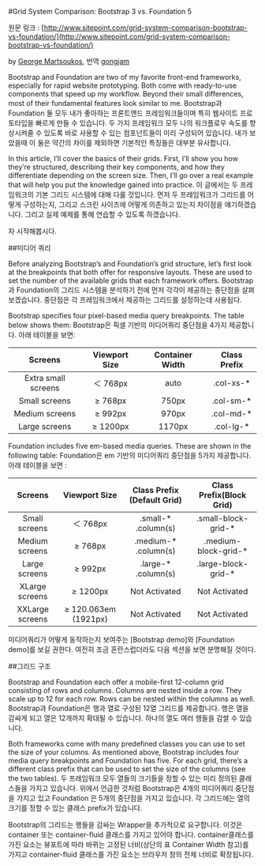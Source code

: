#Grid System Comparison: Bootstrap 3 vs. Foundation 5

원문 링크 : [http://www.sitepoint.com/grid-system-comparison-bootstrap-vs-foundation/](http://www.sitepoint.com/grid-system-comparison-bootstrap-vs-foundation/)

by [George Martsoukos](http://www.sitepoint.com/author/gmartsoukos/), 번역 [gongjam](http://gongjam.co.kr/)

Bootstrap and Foundation are two of my favorite front-end frameworks, especially for rapid website prototyping. Both come with ready-to-use components that speed up my workflow. Beyond their small differences, most of their fundamental features look similar to me. Bootstrap과 Foundation 둘 모두 내가 좋아하는 프론트엔드 프레임워크들이며 특히 웹사이트 프로토타입을 빠르게 만들 수 있습니다. 두 가지 프레임워크 모두 나의 워크플로우 속도를 향상시켜줄 수 있도록 바로 사용할 수 있는 컴포넌트들이 미리 구성되어 있습니다. 내가 보았을때 이 둘은 약간의 차이를 제외하면 기본적인 특징들은 대부분 유사합니다.

In this article, I’ll cover the basics of their grids. First, I’ll show you how they’re structured, describing their key components, and how they differentiate depending on the screen size. Then, I’ll go over a real example that will help you put the knowledge gained into practice. 이 글에서는 두 프레임워크의 기본 그리드 시스템에 대해 다룰 것입니다. 먼저 두 프레임워크가  그리드를 어떻게 구성하는지, 그리고 스크린 사이즈에 어떻게 의존하고 있는지 차이점을 얘기하겠습니다. 그리고 실제 예제를 통해 연습할 수 있도록 하겠습니다.

자 시작해봅시다.

##미디어 쿼리

Before analyzing Bootstrap’s and Foundation’s grid structure, let’s first look at the breakpoints that both offer for responsive layouts. These are used to set the number of the available grids that each framework offers. Bootstrap과 Foundation의 그리드 시스템을 분석하기 전에 먼저 각각이 제공하는 중단점을 살펴보겠습니다. 중단점은 각 프레임워크에서 제공하는 그리드를 설정하는데 사용됩다.

Bootstrap specifies four pixel-based media query breakpoints. The table below shows them: Bootstrap은 픽셀 기반의 미디어쿼리 중단점을 4가지 제공합니다. 아래 테이블을 보면:

|       Screens       |  Viewport Size | Container Width | Class Prefix |
|:-------------------:|:--------------:|:---------------:|:------------:|
| Extra small screens |    ＜ 768px    |       auto      |   .col-xs-*  |
|    Small screens    |    ≥ 768px    |      750px      |   .col-sm-*  |
|    Medium screens   |    ≥ 992px    |      970px      |   .col-md-*  |
|    Large screens    |    ≥ 1200px   |      1170px     |   .col-lg-*  | 

Foundation includes five em-based media queries. These are shown in the following table: Foundation은 em 기반의 미디어쿼리 중단점을 5가지 제공합니다. 아래 테이블을 보면 : 

|     Screens     |     Viewport Size    | Class Prefix (Default Grid) | Class Prefix(Block Grid) |
|:---------------:|:--------------------:|:---------------------------:|:------------------------:|
|  Small screens  |        ＜ 768px       |     .small-* .column(s)     |    .small-block-grid-*   |
|  Medium screens |        ≥ 768px       |     .medium-* .column(s)    |   .medium-block-grid-*   |
|  Large screens  |        ≥ 992px       |     .large-* .column(s)     |    .large-block-grid-*   |
|  XLarge screens |       ≥ 1200px       |        Not Activated        |       Not Activated      |
| XXLarge screens | ≥ 120.063em (1921px) |        Not Activated        |       Not Activated      |

미디어쿼리가 어떻게 동작하는지 보여주는  [Bootstrap demo]와 [Foundation demo]를 보길 권한다. 여전히 조금 혼란스럽더라도 다음 섹션을 보면 분명해질 것이다.

##그리드 구조

Bootstrap and Foundation each offer a mobile-first 12-column grid consisting of rows and columns. Columns are nested inside a row. They scale up to 12 for each row. Rows can be nested within the columns as well. Bootstrap과 Foundation은 행과 열로 구성된 12열 그리드를 제공합니다. 행은 열을 감싸게 되고 열은 12개까지 확대될 수 있습니다. 하나의 열도 여러 행들을 감쌀 수 있습니다.

Both frameworks come with many predefined classes you can use to set the size of your columns. As mentioned above, Bootstrap includes four media query breakpoints and Foundation has five. For each grid, there’s a different class prefix that can be used to set the size of the columns (see the two tables). 두 프레임워크 모두 열들의 크기들을 정할 수 있는 미리 정의된 클래스들을 가지고 있습니다. 위에서 언급한 것처럼 Bootstrap은 4개의 미디어쿼리 중단점을 가지고 있고 Foundation 은 5개의 중단점을 가지고 있습니다. 각 그리드에는 열의 크기를 정할 수 있는 클래스 prefix가 있습니다.

Bootstrap의 그리드는 행들을 감싸는 Wrapper을 추가적으로 요구합니다. 이것은 container 또는 container-fluid 클래스를 가지고 있어야 합니다. container클래스를 가진 요소는 뷰포트에 따라 바뀌는 고정된 너비(상단의 표 Container Width 참고)를 가지고 container-fluid 클래스를 가진 요소는 브라우저 창의 전체 너비로 확장됩니다.